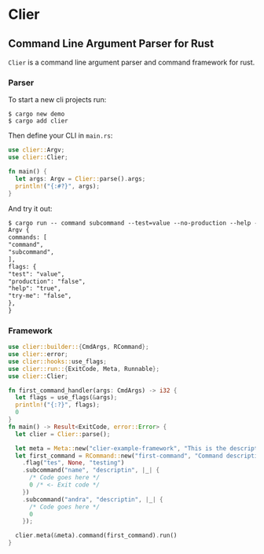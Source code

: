 # Clier

## Command Line Argument Parser for Rust

`Clier` is a command line argument parser and command framework for rust.

### Parser

To start a new cli projects run:

```console
$ cargo new demo
$ cargo add clier
```

Then define your CLI in `main.rs`:

```rust
use clier::Argv;
use clier::Clier;

fn main() {
  let args: Argv = Clier::parse().args;
  println!("{:#?}", args);
}

```

And try it out:

```md
$ cargo run -- command subcommand --test=value --no-production --help --try-me=false
Argv {
commands: [
"command",
"subcommand",
],
flags: {
"test": "value",
"production": "false",
"help": "true",
"try-me": "false",
},
}
```

### Framework

```rust
use clier::builder::{CmdArgs, RCommand};
use clier::error;
use clier::hooks::use_flags;
use clier::run::{ExitCode, Meta, Runnable};
use clier::Clier;

fn first_command_handler(args: CmdArgs) -> i32 {
  let flags = use_flags(&args);
  println!("{:?}", flags);
  0
}
fn main() -> Result<ExitCode, error::Error> {
  let clier = Clier::parse();

  let meta = Meta::new("clier-example-framework", "This is the description", "1.0.0");
  let first_command = RCommand::new("first-command", "Command description", first_command_handler)
    .flag("tes", None, "testing")
    .subcommand("name", "descriptin", |_| {
      /* Code goes here */
      0 /* <- Exit code */
    })
    .subcommand("andra", "descriptin", |_| {
      /* Code goes here */
      0
    });

  clier.meta(&meta).command(first_command).run()
}
```
